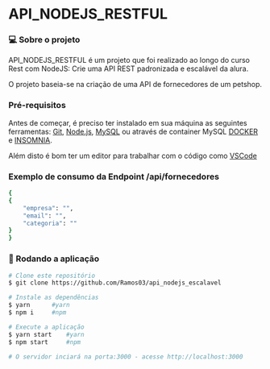 # API_NODEJS_RESTFUL

### 💻 Sobre o projeto

API_NODEJS_RESTFUL é um projeto que foi realizado ao longo do curso Rest com NodeJS: Crie uma API REST padronizada e escalável da alura.

O projeto baseia-se na criação de uma API de fornecedores de um petshop.

### Pré-requisitos

Antes de começar, é preciso ter instalado em sua máquina as seguintes ferramentas:
[Git](https://git-scm.com), [Node.js](https://nodejs.org/en/), [MySQL](https://www.mysql.com/) ou através de container MySQL [DOCKER](https://hub.docker.com/_/mysql) e [INSOMNIA](https://insomnia.rest/download).

Além disto é bom ter um editor para trabalhar com o código como [VSCode](https://code.visualstudio.com/)

### Exemplo de consumo da Endpoint /api/fornecedores
```bash
{
{
	"empresa": "",
	"email": "",
	"categoria": ""
}
}
```

### 🎲 Rodando a aplicação

```bash
# Clone este repositório
$ git clone https://github.com/Ramos03/api_nodejs_escalavel

# Instale as dependências
$ yarn      #yarn
$ npm i     #npm

# Execute a aplicação
$ yarn start    #yarn
$ npm start     #npm

# O servidor inciará na porta:3000 - acesse http://localhost:3000 

```